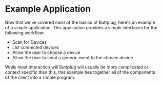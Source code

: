 # Example Application

Now that we've covered most of the basics of Buttplug, here's an example of a simple application. This application provides a simple interfaces for the following workflow:

* Scan for Devices
* List connected devices
* Allow the user to choose a device
* Allow the user to send a generic event to the chosen device

While most interaction will Buttplug will usually be more complicated or context specific than this, this example ties together all of the components of the client into a simple program.

<CodeSwitcher :languages="{rust:'Rust', csharp:'C#', js:'Javascript'}">
<template v-slot:rust>

```rust
// Need to write this example
```

</template>
<template v-slot:csharp>

<<< @/examples/csharp/ApplicationExample/Program.cs

</template>
</CodeSwitcher>
